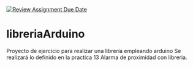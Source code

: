 [![Review Assignment Due Date](https://classroom.github.com/assets/deadline-readme-button-24ddc0f5d75046c5622901739e7c5dd533143b0c8e959d652212380cedb1ea36.svg)](https://classroom.github.com/a/8DcP37me)
# libreriaArduino
Proyecto de ejercicio para realizar una librería empleando arduino
Se realizará lo definido en la practica 13 Alarma de proximidad con libreria.
